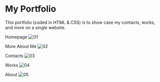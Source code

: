 # My Portfolio
This portfolio (coded in HTML & CSS) is to show case my contacts, works, and more on a single website.

Homepage
![01](https://user-images.githubusercontent.com/90185630/132989922-ae7aa388-26a1-44c8-86c6-679ddef68b3e.png)

More About Me
![02](https://user-images.githubusercontent.com/90185630/132990013-7a871ae8-f35b-4888-bbd0-f9536e6a0e58.png)

Contacts
![03](https://user-images.githubusercontent.com/90185630/132990035-0a607955-774a-47a7-bb69-40ad461711ff.png)

Works
![04](https://user-images.githubusercontent.com/90185630/132990052-74438c84-c9f8-4e31-9395-10ee75aed0b4.png)

About
![05](https://user-images.githubusercontent.com/90185630/132990059-e495df70-efc0-4b79-a300-afe59995bdb0.png)
